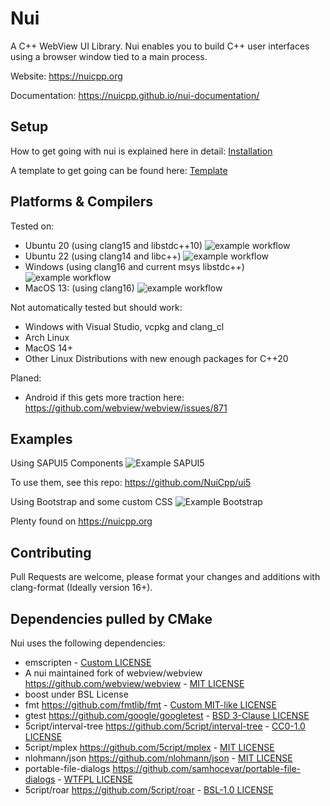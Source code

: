 # Nui
A C++ WebView UI Library.
Nui enables you to build C++ user interfaces using a browser window tied to a main process.

Website: https://nuicpp.org

Documentation: https://nuicpp.github.io/nui-documentation/

## Setup
How to get going with nui is explained here in detail: [Installation](https://nuicpp.github.io/nui-documentation/docs/getting_started/installation)

A template to get going can be found here: [Template](https://github.com/NuiCpp/nui-template)

## Platforms & Compilers
Tested on:
  - Ubuntu 20 (using clang15 and libstdc++10) ![example workflow](https://github.com/NuiCpp/Nui/actions/workflows/ubuntu_20.yml/badge.svg)
  - Ubuntu 22 (using clang14 and libc++) ![example workflow](https://github.com/NuiCpp/Nui/actions/workflows/ubuntu_22.yml/badge.svg)
  - Windows (using clang16 and current msys libstdc++) ![example workflow](https://github.com/NuiCpp/Nui/actions/workflows/windows.yml/badge.svg)
  - MacOS 13: (using clang16) ![example workflow](https://github.com/NuiCpp/Nui/actions/workflows/macos_13.yml/badge.svg)

Not automatically tested but should work:
  - Windows with Visual Studio, vcpkg and clang_cl
  - Arch Linux
  - MacOS 14+
  - Other Linux Distributions with new enough packages for C++20

Planed:
  - Android if this gets more traction here: https://github.com/webview/webview/issues/871

## Examples
Using SAPUI5 Components
![Example SAPUI5](https://user-images.githubusercontent.com/6238896/280534443-090023ca-8831-4423-83bf-e9d16c4a9b53.png)

To use them, see this repo: https://github.com/NuiCpp/ui5

Using Bootstrap and some custom CSS
![Example Bootstrap](https://nuicpp.org/assets/example.png)

Plenty found on https://nuicpp.org

## Contributing
Pull Requests are welcome, please format your changes and additions with clang-format (Ideally version 16+).

## Dependencies pulled by CMake
Nui uses the following dependencies:
- emscripten - [Custom LICENSE](https://github.com/emscripten-core/emscripten/blob/main/LICENSE)
- A nui maintained fork of webview/webview https://github.com/webview/webview - [MIT LICENSE](https://github.com/webview/webview/blob/master/LICENSE)
- boost under BSL License
- fmt https://github.com/fmtlib/fmt - [Custom MIT-like LICENSE](https://github.com/fmtlib/fmt/blob/master/LICENSE)
- gtest https://github.com/google/googletest - [BSD 3-Clause LICENSE](https://github.com/google/googletest/blob/main/LICENSE)
- 5cript/interval-tree https://github.com/5cript/interval-tree - [CC0-1.0 LICENSE](https://github.com/5cript/interval-tree/blob/master/LICENSE)
- 5cript/mplex https://github.com/5cript/mplex - [MIT LICENSE](https://github.com/5cript/mplex/blob/master/LICENSE)
- nlohmann/json https://github.com/nlohmann/json - [MIT LICENSE](https://github.com/nlohmann/json/blob/develop/LICENSE.MIT)
- portable-file-dialogs https://github.com/samhocevar/portable-file-dialogs - [WTFPL LICENSE](https://github.com/samhocevar/portable-file-dialogs/blob/main/COPYING)
- 5cript/roar https://github.com/5cript/roar - [BSL-1.0 LICENSE](https://github.com/5cript/roar/blob/master/LICENSE)
